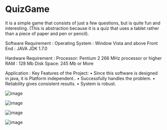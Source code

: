 # QuizGame
It is a simple game that consists of just a few questions, but is quite fun and interesting. (This is abstraction because it is a quiz that uses a tablet rather than a piece of paper and pen
or pencil).

Software Requirement : Operating System : Window Vista and above Front End : JAVA JDK
1.7.0

Hardware Requirement : Processor: Pentium 2 266 MHz processor or higher RAM : 128 Mb
Disk Space: 245 Mb or More

Application : Key Features of the Project: • Since this software is designed in java, it is
Platform independent.. • Successfully handles the problem. • Reliability gives consistent results. • System is robust.




![image](https://github.com/divyaswami122/QuizGame/assets/130961021/589b5a66-2d37-4eb5-8dd7-24a6e74fa008)






![image](https://github.com/divyaswami122/QuizGame/assets/130961021/01ab9825-9a30-4160-9a07-8f2d0a484a86)





![image](https://github.com/divyaswami122/QuizGame/assets/130961021/36d90ce7-048f-4a66-88be-dbd64064cd0b)


![image](https://github.com/divyaswami122/QuizGame/assets/130961021/1d1de3e8-5db4-4be9-9972-a7b5c85e148a)
